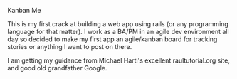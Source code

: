 Kanban Me

This is my first crack at building a web app using rails (or any programming language for that matter).  I work as a BA/PM in an agile dev environment all day so decided to make my first app an agile/kanban board for tracking stories or anything I want to post on there.

I am getting my guidance from Michael Hartl's excellent raultutorial.org site, and good old grandfather Google.